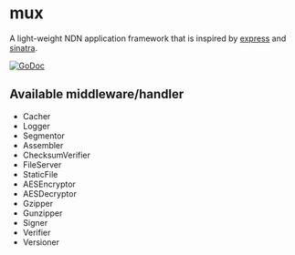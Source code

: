 # mux

A light-weight NDN application framework that is inspired by [express](https://github.com/visionmedia/express) and [sinatra](https://github.com/sinatra/sinatra).

[![GoDoc](https://godoc.org/github.com/go-ndn/mux?status.svg)](https://godoc.org/github.com/go-ndn/mux)

## Available middleware/handler

* Cacher
* Logger
* Segmentor
* Assembler
* ChecksumVerifier
* FileServer
* StaticFile
* AESEncryptor
* AESDecryptor
* Gzipper
* Gunzipper
* Signer
* Verifier
* Versioner
